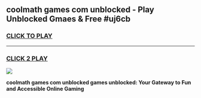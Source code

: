 
## coolmath games com unblocked - Play Unblocked Gmaes & Free #uj6cb
<h3>
<a href="https://news.freeplayer.one?title=coolmath_games_com_unblocked&ref=03M">CLICK TO PLAY</a></h3>
<hr>

<h3>
<a href="https://news.freeplayer.one?title=coolmath_games_com_unblocked&ref=03M">CLICK 2 PLAY</a>
  
</h3>

<a href="https://news.freeplayer.one?title=coolmath_games_com_unblocked&ref=03M"><img src="https://clearcache.store/games.png"></a>


**coolmath games com unblocked games unblocked: Your Gateway to Fun and Accessible Online Gaming**
